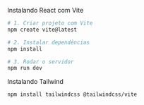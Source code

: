 Instalando React com Vite 

 ```bash
 # 1. Criar projeto com Vite
npm create vite@latest

# 2. Instalar dependências
npm install

# 3. Rodar o servidor
npm run dev
```

Instalando Tailwind

```bash
npm install tailwindcss @tailwindcss/vite
```
